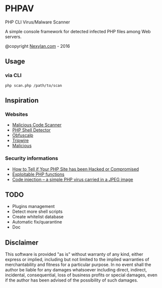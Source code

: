 PHPAV
=====

PHP CLI Virus/Malware Scanner

A simple console framework for detected infected PHP files among Web servers.

@copyright [Nexylan.com](http://www.nexylan.com) - 2016

Usage
---
### via CLI

```
php scan.php /path/to/scan
```

Inspiration
---

### Websites

- [Malicious Code Scanner](https://github.com/mikestowe/Malicious-Code-Scanner)
- [PHP Shell Detector](https://github.com/emposha/PHP-Shell-Detector)
- [Obfuscalp](https://github.com/Orbixx/Obfuscalp)
- [Tripwire](https://github.com/lucanos/Tripwire)
- [Malicious](https://github.com/krismas/Malicious)

### Security informations

- [How to Tell if Your PHP Site has been Hacked or Compromised](http://www.gregfreeman.org/2013/how-to-tell-if-your-php-site-has-been-compromised)
- [Exploitable PHP functions](http://stackoverflow.com/questions/3115559/exploitable-php-functions)
- [Code injection – a simple PHP virus carried in a JPEG image](http://php.webtutor.pl/en/2011/05/13/php-code-injection-a-simple-virus-written-in-php-and-carried-in-a-jpeg-image)

TODO
---
- Plugins management
- Detect more shell scripts
- Create whitelist database
- Automatic fix/quarantine
- Doc
	
Disclaimer
---
This software is provided "as is" without warranty of any kind, either express or implied, including but not limited to the implied warranties of merchantability and fitness for a particular purpose. In no event shall the author be liable for any damages whatsoever including direct, indirect, incidental, consequential, loss of business profits or special damages, even if the author has been advised of the possibility of such damages.
